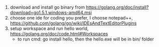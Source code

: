 1. download and install go binary from https://golang.org/doc/install?download=go1.5.1.windows-amd64.msi
1. choose one ide for coding you prefer,  I choose notepad++, https://github.com/golang/go/wiki/IDEsAndTextEditorPlugins
1. setup workspace and run hello world, https://golang.org/doc/code.html#Workspaces
   * to run cmd: go install hello, then the hello.exe will be in bin/ folder
